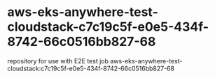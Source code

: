 # aws-eks-anywhere-test-cloudstack-c7c19c5f-e0e5-434f-8742-66c0516bb827-68
repository for use with E2E test job aws-eks-anywhere-test-cloudstack:c7c19c5f-e0e5-434f-8742-66c0516bb827-68
